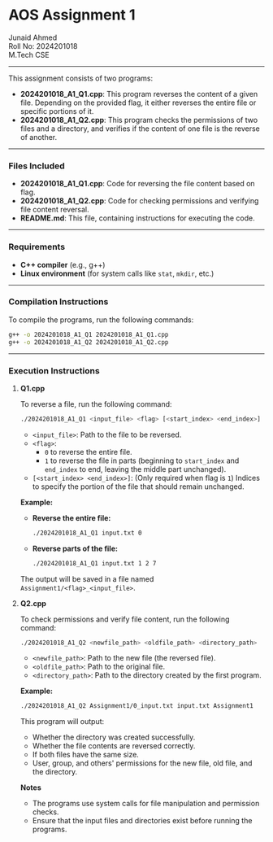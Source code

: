 <!-- To view the README.md in proper format open preview-->
# AOS Assignment 1

Junaid Ahmed  
Roll No: 2024201018  
M.Tech CSE

---

This assignment consists of two programs:

- **2024201018_A1_Q1.cpp**: This program reverses the content of a given file. Depending on the provided flag, it either reverses the entire file or specific portions of it.
- **2024201018_A1_Q2.cpp**: This program checks the permissions of two files and a directory, and verifies if the content of one file is the reverse of another.

---

### Files Included

- **2024201018_A1_Q1.cpp**: Code for reversing the file content based on flag.
- **2024201018_A1_Q2.cpp**: Code for checking permissions and verifying file content reversal.
- **README.md**: This file, containing instructions for executing the code.

---

### Requirements

- **C++ compiler** (e.g., g++)
- **Linux environment** (for system calls like `stat`, `mkdir`, etc.)

---

### Compilation Instructions

To compile the programs, run the following commands:

```bash
g++ -o 2024201018_A1_Q1 2024201018_A1_Q1.cpp
g++ -o 2024201018_A1_Q2 2024201018_A1_Q2.cpp 
```
---

### Execution Instructions

1. **Q1.cpp**

   To reverse a file, run the following command:

   ```bash
   ./2024201018_A1_Q1 <input_file> <flag> [<start_index> <end_index>]
   ```

   - `<input_file>`: Path to the file to be reversed.
   - `<flag>`:
     - `0` to reverse the entire file.
     - `1` to reverse the file in parts (beginning to `start_index` and `end_index` to end, leaving the middle part unchanged).
   - `[<start_index> <end_index>]`: (Only required when flag is `1`) Indices to specify the portion of the file that should remain unchanged.

   **Example:**

   - **Reverse the entire file:**

     ```bash
     ./2024201018_A1_Q1 input.txt 0
     ```

   - **Reverse parts of the file:**

     ```bash
     ./2024201018_A1_Q1 input.txt 1 2 7
     ```

   The output will be saved in a file named `Assignment1/<flag>_<input_file>`.

2. **Q2.cpp**

   To check permissions and verify file content, run the following command:

   ```bash
   ./2024201018_A1_Q2 <newfile_path> <oldfile_path> <directory_path>
   ```

   - `<newfile_path>`: Path to the new file (the reversed file).
   - `<oldfile_path>`: Path to the original file.
   - `<directory_path>`: Path to the directory created by the first program.

   **Example:**

   ```bash
   ./2024201018_A1_Q2 Assignment1/0_input.txt input.txt Assignment1
   ```

   This program will output:
   - Whether the directory was created successfully.
   - Whether the file contents are reversed correctly.
   - If both files have the same size.
   - User, group, and others' permissions for the new file, old file, and the directory.

   **Notes**
   - The programs use system calls for file manipulation and permission checks.
   - Ensure that the input files and directories exist before running the programs.
